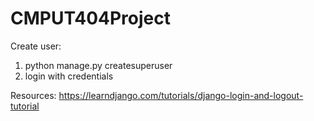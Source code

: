 # CMPUT404Project

Create user:
1. python manage.py createsuperuser
2. login with credentials

Resources: https://learndjango.com/tutorials/django-login-and-logout-tutorial